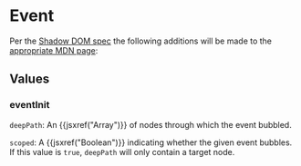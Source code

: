 # Event

Per the [Shadow DOM spec](w3c.github.io/webcomponents/spec/shadow) the following additions will be made to the [appropriate MDN page](https://developer.mozilla.org/en-US/docs/Web/API/Event/Event):

## Values

### eventInit

`deepPath`: An {{jsxref("Array")}} of nodes through which the event bubbled.

`scoped`: A {{jsxref("Boolean")}} indicating whether the given event bubbles. If this value is `true`, `deepPath` will only contain a target node.
